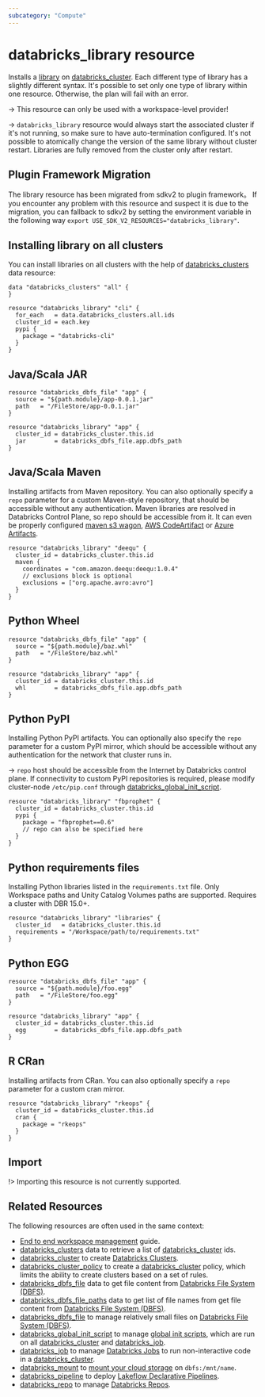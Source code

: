 ```yaml
---
subcategory: "Compute"
---
```

# databricks_library resource

Installs a [library](https://docs.databricks.com/libraries/index.html) on [databricks_cluster](cluster.md). Each different type of library has a slightly different syntax. It's possible to set only one type of library within one resource. Otherwise, the plan will fail with an error.

-> This resource can only be used with a workspace-level provider!

-> `databricks_library` resource would always start the associated cluster if it's not running, so make sure to have auto-termination configured. It's not possible to atomically change the version of the same library without cluster restart. Libraries are fully removed from the cluster only after restart.

## Plugin Framework Migration
The library resource has been migrated from sdkv2 to plugin framework。 If you encounter any problem with this resource and suspect it is due to the migration, you can fallback to sdkv2 by setting the environment variable in the following way `export USE_SDK_V2_RESOURCES="databricks_library"`.

## Installing library on all clusters

You can install libraries on all clusters with the help of [databricks_clusters](../data-sources/clusters.md) data resource:

```hcl
data "databricks_clusters" "all" {
}

resource "databricks_library" "cli" {
  for_each   = data.databricks_clusters.all.ids
  cluster_id = each.key
  pypi {
    package = "databricks-cli"
  }
}
```

## Java/Scala JAR

```hcl
resource "databricks_dbfs_file" "app" {
  source = "${path.module}/app-0.0.1.jar"
  path   = "/FileStore/app-0.0.1.jar"
}

resource "databricks_library" "app" {
  cluster_id = databricks_cluster.this.id
  jar        = databricks_dbfs_file.app.dbfs_path
}
```

## Java/Scala Maven

Installing artifacts from Maven repository. You can also optionally specify a `repo` parameter for a custom Maven-style repository, that should be accessible without any authentication. Maven libraries are resolved in Databricks Control Plane, so repo should be accessible from it. It can even be properly configured [maven s3 wagon](https://github.com/seahen/maven-s3-wagon), [AWS CodeArtifact](https://aws.amazon.com/codeartifact/) or [Azure Artifacts](https://azure.microsoft.com/en-us/services/devops/artifacts/).

```hcl
resource "databricks_library" "deequ" {
  cluster_id = databricks_cluster.this.id
  maven {
    coordinates = "com.amazon.deequ:deequ:1.0.4"
    // exclusions block is optional
    exclusions = ["org.apache.avro:avro"]
  }
}
```

## Python Wheel

```hcl
resource "databricks_dbfs_file" "app" {
  source = "${path.module}/baz.whl"
  path   = "/FileStore/baz.whl"
}

resource "databricks_library" "app" {
  cluster_id = databricks_cluster.this.id
  whl        = databricks_dbfs_file.app.dbfs_path
}
```

## Python PyPI

Installing Python PyPI artifacts. You can optionally also specify the `repo` parameter for a custom PyPI mirror, which should be accessible without any authentication for the network that cluster runs in.

-> `repo` host should be accessible from the Internet by Databricks control plane. If connectivity to custom PyPI repositories is required, please modify cluster-node `/etc/pip.conf` through [databricks_global_init_script](global_init_script.md).

```hcl
resource "databricks_library" "fbprophet" {
  cluster_id = databricks_cluster.this.id
  pypi {
    package = "fbprophet==0.6"
    // repo can also be specified here
  }
}
```

## Python requirements files

Installing Python libraries listed in the `requirements.txt` file.  Only Workspace paths and Unity Catalog Volumes paths are supported.  Requires a cluster with DBR 15.0+.


```hcl
resource "databricks_library" "libraries" {
  cluster_id   = databricks_cluster.this.id
  requirements = "/Workspace/path/to/requirements.txt"
}
```


## Python EGG

```hcl
resource "databricks_dbfs_file" "app" {
  source = "${path.module}/foo.egg"
  path   = "/FileStore/foo.egg"
}

resource "databricks_library" "app" {
  cluster_id = databricks_cluster.this.id
  egg        = databricks_dbfs_file.app.dbfs_path
}
```

## R CRan

Installing artifacts from CRan. You can also optionally specify a `repo` parameter for a custom cran mirror.

```hcl
resource "databricks_library" "rkeops" {
  cluster_id = databricks_cluster.this.id
  cran {
    package = "rkeops"
  }
}
```


## Import

!> Importing this resource is not currently supported.

## Related Resources

The following resources are often used in the same context:

* [End to end workspace management](../guides/workspace-management.md) guide.
* [databricks_clusters](../data-sources/clusters.md) data to retrieve a list of [databricks_cluster](cluster.md) ids.
* [databricks_cluster](cluster.md) to create [Databricks Clusters](https://docs.databricks.com/clusters/index.html).
* [databricks_cluster_policy](cluster_policy.md) to create a [databricks_cluster](cluster.md) policy, which limits the ability to create clusters based on a set of rules.
* [databricks_dbfs_file](../data-sources/dbfs_file.md) data to get file content from [Databricks File System (DBFS)](https://docs.databricks.com/data/databricks-file-system.html).
* [databricks_dbfs_file_paths](../data-sources/dbfs_file_paths.md) data to get list of file names from get file content from [Databricks File System (DBFS)](https://docs.databricks.com/data/databricks-file-system.html).
* [databricks_dbfs_file](dbfs_file.md) to manage relatively small files on [Databricks File System (DBFS)](https://docs.databricks.com/data/databricks-file-system.html).
* [databricks_global_init_script](global_init_script.md) to manage [global init scripts](https://docs.databricks.com/clusters/init-scripts.html#global-init-scripts), which are run on all [databricks_cluster](cluster.md#init_scripts) and [databricks_job](job.md#new_cluster).
* [databricks_job](job.md) to manage [Databricks Jobs](https://docs.databricks.com/jobs.html) to run non-interactive code in a [databricks_cluster](cluster.md).
* [databricks_mount](mount.md) to [mount your cloud storage](https://docs.databricks.com/data/databricks-file-system.html#mount-object-storage-to-dbfs) on `dbfs:/mnt/name`.
* [databricks_pipeline](pipeline.md) to deploy [Lakeflow Declarative Pipelines](https://docs.databricks.com/aws/en/dlt).
* [databricks_repo](repo.md) to manage [Databricks Repos](https://docs.databricks.com/repos.html).
